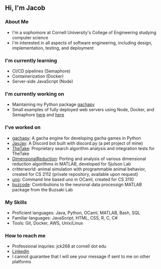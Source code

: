 ## Hi, I'm Jacob

### About Me
- I'm a sophomore at Cornell University's College of Engineering studying computer science
- I'm interested in all aspects of software engineering, including design, implementation, testing, and deployment

### I'm currently learning
- CI/CD pipelines (Semaphore)
- Containerization (Docker)
- Server-side JavaScript (Node)

### I'm currently working on
- Maintaining my Python package [gachapy](https://github.com/jakejack13/gachapy)
- Small examples of fully deployed web servers using Node, Docker, and Semaphore [here](https://github.com/jakejack13/counter) and [here](https://github.com/jakejack13/deployment-test)

### I've worked on
- [gachapy](https://github.com/jakejack13/gachapy): A gacha engine for developing gacha games in Python
- [JayJay](https://github.com/): A Discord bot built with discord<span>.<span>py (a pet project of mine)
- [TheTake](https://thetake.ai/): Proprietary search algorithm analysis and integration tests for TheTake
- [DimensionalReduction](https://github.com/jakejack13/DimensionalReduction): Porting and analysis of various dimensional reduction algorithms in MATLAB, developed for Sjulson Lab
- critterworld: animal simulation with programmable animal behavior, created for CS 2112 (private repository, available upon request)
- [uno](https://github.com/jakejack13/uno): Command line based uno in OCaml, created for CS 3110
- [buzcode](https://github.com/buzsakilab/buzcode): Contributions to the neuronal data processign MATLAB package from the Buzsaki Lab

### My Skills
- Proficient languages: Java, Python, OCaml, MATLAB, Bash, SQL
- Familiar languages: JavaScript, HTML, CSS, R, C, C#
- Tools: Git, Docker, AWS, Unix/Linux

### How to reach me
- Professional inquries: jck268 at cornell dot edu
- [LinkedIn](https://www.linkedin.com/in/jacob-kerr-4a284215b/)
- I cannot guarantee that I will see your message if sent to me on other platforms

<!--
**jakejack13/jakejack13** is a ✨ _special_ ✨ repository because its `README.md` (this file) appears on your GitHub profile.

Here are some ideas to get you started:

- 🔭 I’m currently working on ...
- 🌱 I’m currently learning ...
- 👯 I’m looking to collaborate on ...
- 🤔 I’m looking for help with ...
- 💬 Ask me about ...
- 📫 How to reach me: ...
- 😄 Pronouns: ...
- ⚡ Fun fact: ...
-->
